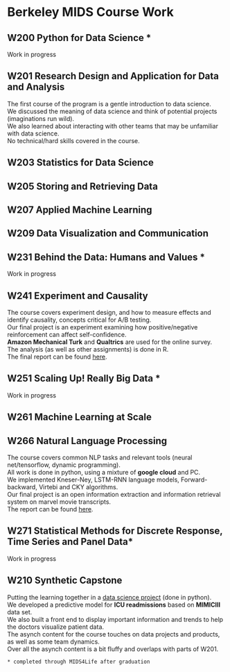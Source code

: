 # Berkeley MIDS Course Work

## W200 Python for Data Science *
Work in progress

## W201 Research Design and Application for Data and Analysis
The first course of the program is a gentle introduction to data science.  
We discussed the meaning of data science and think of potential projects (imaginations run wild).  
We also learned about interacting with other teams that may be unfamiliar with data science.  
No technical/hard skills covered in the course.  

## W203 Statistics for Data Science


## W205 Storing and Retrieving Data


## W207 Applied Machine Learning


## W209 Data Visualization and Communication


## W231 Behind the Data: Humans and Values *
Work in progress

## W241 Experiment and Causality
The course covers experiment design, and how to measure effects and identify causality, concepts critical for A/B testing.  
Our final project is an experiment examining how positive/negative reinforcement can affect self-confidence.  
**Amazon Mechanical Turk** and **Qualtrics** are used for the online survey.  
The analysis (as well as other assignments) is done in R.  
The final report can be found [here](https://github.com/jimscchen/MIDS/blob/master/W241/W241FinalReport.pdf).

## W251 Scaling Up! Really Big Data *
Work in progress

## W261 Machine Learning at Scale


## W266 Natural Language Processing
The course covers common NLP tasks and relevant tools (neural net/tensorflow, dynamic programming).  
All work is done in python, using a mixture of **google cloud** and PC.  
We implemented Kneser-Ney, LSTM-RNN language models, Forward-backward, Virtebi and CKY algorithms.  
Our final project is an open information extraction and information retrieval system on marvel movie transcripts.  
The report can be found [here](https://github.com/jimscchen/MIDS/blob/master/W266/w266_final_project_report_jim-rohan-winston.pdf).


## W271 Statistical Methods for Discrete Response, Time Series and Panel Data*
Work in progress

## W210 Synthetic Capstone
Putting the learning together in a [data science project](http://groups.ischool.berkeley.edu/intensive_capstone_unit/) (done in python).  
We developed a predictive model for **ICU readmissions** based on **MIMICIII** data set.  
We also built a front end to display important information and trends to help the doctors visualize patient data.  
The asynch content for the course touches on data projects and products, as well as some team dynamics.  
Over all the asynch content is a bit fluffy and overlaps with parts of W201.  



`* completed through MIDS4Life after graduation`
